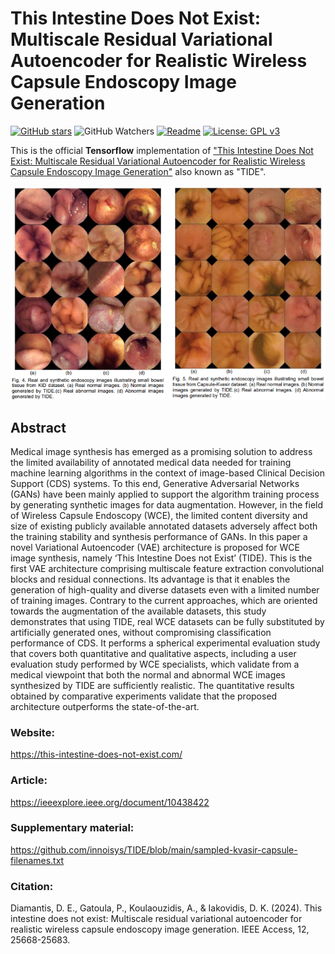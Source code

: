# This Intestine Does Not Exist: Multiscale Residual Variational Autoencoder for Realistic Wireless Capsule Endoscopy Image Generation 

[![GitHub stars](https://img.shields.io/github/stars/innoisys/TIDE.svg?style=flat&label=Star)](https://github.com/innoisys/TIDE/)
![GitHub Watchers](https://img.shields.io/github/watchers/innoisys/TIDE?style=flat&label=Watchers)
[![Readme](https://img.shields.io/badge/README-green.svg)](README.md)
[![License: GPL v3](https://img.shields.io/badge/License-GPLv3-blue.svg)](https://www.gnu.org/licenses/gpl-3.0)

This is the official <b>Tensorflow</b> implementation of ["This Intestine Does Not Exist: Multiscale Residual Variational Autoencoder for Realistic Wireless Capsule Endoscopy Image Generation"](https://ieeexplore.ieee.org/document/10438422) also known as "TIDE".  

<div align="center">
  <img src="assets/images/img.png" alt="TIDE">
</div>

## Abstract 
Medical image synthesis has emerged as a promising solution to address the limited availability of annotated medical data needed for training machine learning algorithms in the context of image-based Clinical Decision Support (CDS) systems. To this end, Generative Adversarial Networks (GANs) have been mainly applied to support the algorithm training process by generating synthetic images for data augmentation. However, in the field of Wireless Capsule Endoscopy (WCE), the limited content diversity and size of existing publicly available annotated datasets adversely affect both the training stability and synthesis performance of GANs. In this paper a novel Variational Autoencoder (VAE) architecture is proposed for WCE image synthesis, namely ‘This Intestine Does not Exist’ (TIDE). This is the first VAE architecture comprising multiscale feature extraction convolutional blocks and residual connections. Its advantage is that it enables the generation of high-quality and diverse datasets even with a limited number of training images. Contrary to the current approaches, which are oriented towards the augmentation of the available datasets, this study demonstrates that using TIDE, real WCE datasets can be fully substituted by artificially generated ones, without compromising classification performance of CDS. It performs a spherical experimental evaluation study that covers both quantitative and qualitative aspects, including a user evaluation study performed by WCE specialists, which validate from a medical viewpoint that both the normal and abnormal WCE images synthesized by TIDE are sufficiently realistic. The quantitative results obtained by comparative experiments validate that the proposed architecture outperforms the state-of-the-art.

### Website: 
https://this-intestine-does-not-exist.com/

### Article: 
https://ieeexplore.ieee.org/document/10438422

### Supplementary material: 
https://github.com/innoisys/TIDE/blob/main/sampled-kvasir-capsule-filenames.txt

### Citation: 
Diamantis, D. E., Gatoula, P., Koulaouzidis, A., & Iakovidis, D. K. (2024). This intestine does not exist: Multiscale residual variational autoencoder for realistic wireless capsule endoscopy image generation. IEEE Access, 12, 25668-25683.

